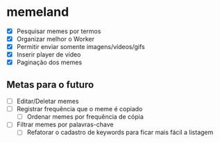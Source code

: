 # memeland

- [x] Pesquisar memes por termos
- [x] Organizar melhor o Worker
- [x] Permitir enviar somente imagens/vídeos/gifs
- [x] Inserir player de vídeo
- [x] Paginação dos memes

## Metas para o futuro

- [ ] Editar/Deletar memes
- [ ] Registrar frequência que o meme é copiado
  - [ ] Ordenar memes por frequência de cópia
- [ ] Filtrar memes por palavras-chave
  - [ ] Refatorar o cadastro de keywords para ficar mais fácil a listagem
